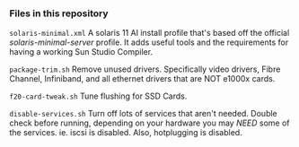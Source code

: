 ### Files in this repository

```solaris-minimal.xml```
A solaris 11 AI install profile that's based off the official *solaris-minimal-server* profile. It adds useful tools and the requirements for having a working Sun Studio Compiler.

```package-trim.sh```
Remove unused drivers. Specifically video drivers, Fibre Channel, Infiniband, and all ethernet drivers that are NOT e1000x cards. 

```f20-card-tweak.sh```
Tune flushing for SSD Cards. 

```disable-services.sh```
Turn off lots of services that aren't needed. Double check before running, depending on your hardware you may *NEED* some of the services. ie. iscsi is disabled. Also, hotplugging is disabled.
